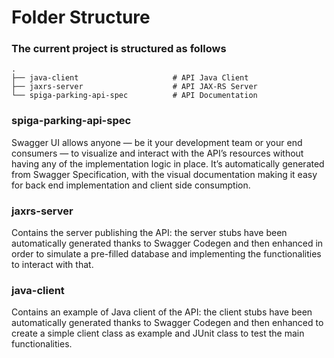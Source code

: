 Folder Structure
============================

### The current project is structured as follows

    .
    ├── java-client            		    # API Java Client
    ├── jaxrs-server                    # API JAX-RS Server
    └── spiga-parking-api-spec          # API Documentation


### spiga-parking-api-spec

Swagger UI allows anyone — be it your development team or your end consumers — to visualize and interact 
with the API’s resources without having any of the implementation logic in place. 
It’s automatically generated from Swagger Specification, with the visual documentation making it easy for back end 
implementation and client side consumption.


### jaxrs-server

Contains the server publishing the API:
the server stubs have been automatically generated thanks to Swagger Codegen and 
then enhanced in order to simulate a pre-filled database and implementing the functionalities to interact with that.


### java-client
Contains an example of Java client of the API:
the client stubs have been automatically generated thanks to Swagger Codegen and then enhanced to create a simple client class as example and 
JUnit class to test the main functionalities.